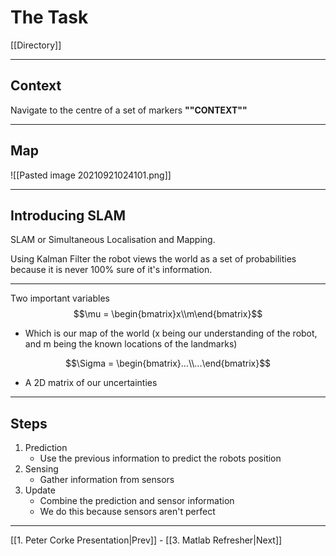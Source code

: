 # The Task

[[Directory]]

---

## Context
Navigate to the centre of a set of markers
**""CONTEXT""**

---

## Map

![[Pasted image 20210921024101.png]]

---

## Introducing SLAM

SLAM or Simultaneous Localisation and Mapping.

Using Kalman Filter the robot views the world as a set of probabilities because it is never 100% sure of it's information.

---

Two important variables
$$\mu = \begin{bmatrix}x\\m\end{bmatrix}$$
 - Which is our map of the world (x being our understanding of the robot, and m being the known locations of the landmarks)

$$\Sigma = \begin{bmatrix}...\\...\end{bmatrix}$$
- A 2D matrix of our uncertainties

---

## Steps

1.  Prediction
	- Use the previous information to predict the robots position
2.  Sensing
	- Gather information from sensors
3.  Update
	- Combine the prediction and sensor information
	- We do this because sensors aren't perfect

---

[[1. Peter Corke Presentation|Prev]] - [[3. Matlab Refresher|Next]]